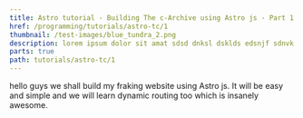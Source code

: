 ```yaml
---
title: Astro tutorial - Building The c-Archive using Astro js - Part 1
href: /programming/tutorials/astro-tc/1
thumbnail: /test-images/blue_tundra_2.png
description: lorem ipsum dolor sit amat sdsd dnksl dsklds edsnjf sdnvk ernj vernvje reev
parts: true
path: tutorials/astro-tc/1
---
```


hello guys we shall build my fraking website using Astro js. It will be easy and simple and we will learn dynamic routing too which is insanely awesome.
